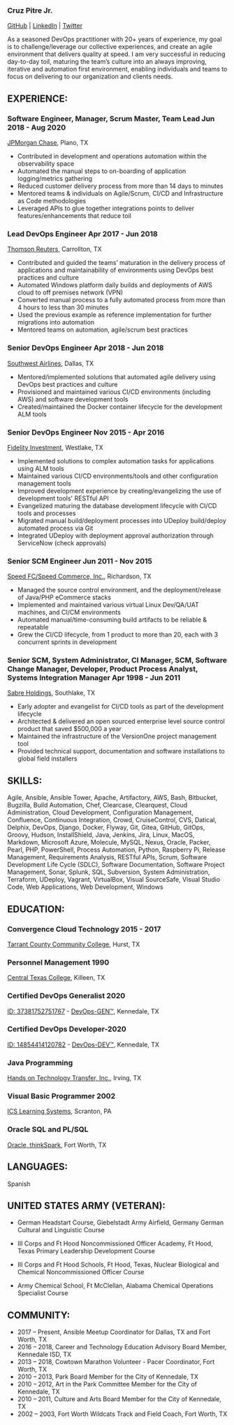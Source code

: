 ### Cruz Pitre Jr.

[GitHub](https://github.com/cpitre) | [LinkedIn](https://www.linkedin.com/in/cpitre2) | [Twitter](https://twitter.com/cpitre)

As a seasoned DevOps practitioner with 20+ years of experience, my goal is to challenge/leverage our collective experiences, and create an agile environment that delivers quality at speed.  I am very successful in reducing day-to-day toil, maturing the team’s culture into an always improving, iterative and automation first environment, enabling individuals and teams to focus on delivering to our organization and clients needs.

## EXPERIENCE:

### <span>Software Engineer, Manager, Scrum Master, Team Lead</span> <span>Jun 2018 - Aug 2020</span>

[JPMorgan Chase](https://www.linkedin.com/company/jpmorganchase/), Plano, TX

* Contributed in development and operations automation within the observability space
* Automated the manual steps to on-boarding of application logging/metrics gathering
* Reduced customer delivery process from more than 14 days to minutes
* Mentored teams & individuals on Agile/Scrum, CI/CD and Infrastructure as Code methodologies
* Leveraged APIs to glue together integrations points to deliver features/enhancements that reduce toil

### <span>Lead DevOps Engineer</span> <span>Apr 2017 - Jun 2018</span>

[Thomson Reuters](https://www.linkedin.com/company/thomson-reuters/), Carrollton, TX

* Contributed and guided the teams’ maturation in the delivery process of applications and maintainability of environments using DevOps best practices and culture
* Automated Windows platform daily builds and deployments of AWS cloud to off premises network (VPN)
* Converted manual process to a fully automated process from more than 4 hours to less than 30 minutes
* Used the previous example as reference implementation for further migrations into automation
* Mentored teams on automation, agile/scrum best practices

### <span>Senior DevOps Engineer</span> <span>Apr 2018 - Jun 2018</span>

[Southwest Airlines](https://www.linkedin.com/company/southwest-airlines/), Dallas, TX

* Mentored/implemented solutions that automated agile delivery using DevOps best practices and culture
* Provisioned and maintained various CI/CD environments (including AWS) and software development tools
* Created/maintained the Docker container lifecycle for the development ALM tools

### <span>Senior DevOps Engineer</span> <span>Nov 2015 - Apr 2016</span>

[Fidelity Investment](https://www.linkedin.com/company/fidelity-investments/), Westlake, TX

* Implemented solutions to complex automation tasks for applications using ALM tools
* Maintained various CI/CD environments/tools and other configuration management tools
* Improved development experience by creating/evangelizing the use of development tools' RESTful API 
* Evangelized maturing the database development lifecycle with CI/CD tools and processes
* Migrated manual build/deployment processes into UDeploy build/deploy automated process via Git 
* Integrated UDeploy with deployment approval authorization through ServiceNow (check approvals)

### <span>Senior SCM Engineer</span> <span>Jun 2011 - Nov 2015</span>

[Speed FC/Speed Commerce, Inc.](https://www.linkedin.com/company/speed-commerce/), Richardson, TX

* Managed the source control environment, and the deployment/release of Java/PHP eCommerce stacks
* Implemented and maintained various virtual Linux Dev/QA/UAT machines, and CI/CM environments
* Automated manual/time-consuming build artifacts to be reliable & repeatable
* Grew the CI/CD lifecycle, from 1 product to more than 20, each with 3 concurrent sprints in development

### <span>Senior SCM, System Administrator, CI Manager, SCM, Software Change Manager, Developer, Product Process Analyst, Systems Integration Manager</span> <span>Apr 1998 - Jun 2011</span>

[Sabre Holdings](https://www.linkedin.com/company/sabre-corporation/), Southlake, TX

* Early adopter and evangelist for CI/CD tools as part of the development lifecycle
* Architected & delivered an open sourced enterprise level source control product that saved $500,000 a year
* Maintained the infrastructure of the VersionOne project management tool
* Provided technical support, documentation and software installations to global field installers

## SKILLS:

Agile, Ansible, Ansible Tower, Apache, Artifactory, AWS, Bash, Bitbucket, Bugzilla, Build Automation, Chef, Clearcase, Clearquest, Cloud Administration, Cloud Development, Configuration Management, Confluence, Continuous Integration, Crowd, CruiseControl, CVS, Datical, Delphix, DevOps, Django, Docker, Flyway, Git, Gitea, GitHub, GitOps, Groovy, Hudson, InstallShield, Java, Jenkins, Jira, Linux, MacOS, Markdown, Microsoft Azure, Molecule, MySQL, Nexus, Oracle, Packer, Pearl, PHP, PowerShell, Process Automation, Python, Raspberry Pi, Release Management, Requirements Analysis, RESTful APIs, Scrum, Software Development Life Cycle (SDLC), Software Documentation, Software Project Management, Sonar, Splunk, SQL, Subversion, System Administration, Terraform, UDeploy, Vagrant, VirtualBox, Visual SourceSafe, Visual Studio Code, Web Applications, Web Development, Windows 

## EDUCATION:

### <span>Convergence Cloud Technology</span> <span>2015 - 2017</span> 
<span>[Tarrant County Community College](https://www.tccd.edu/), Hurst, TX</span>

### <span>Personnel Management</span> <span>1990</span> 
<span>[Central Texas College](https://www.ctcd.edu/), Killeen, TX</span>

### <span>Certified DevOps Generalist</span> <span>2020</span> 
<span>[ID: 37381752751767](http://www.devops-certification.org/International_DevOps_Certification_Academy_Certificate_Validation_Tool.php?AUTHORIZED_CERTIFICATE_ID=37381752751767)</span> - 
<span>[DevOps-GEN™](http://www.devops-certification.org), Kennedale, TX</span>

### <span>Certified DevOps Developer</span>-<span>2020</span> 
<span>[ID: 14854414120782](http://www.devops-certification.org/International_DevOps_Certification_Academy_Certificate_Validation_Tool.php?AUTHORIZED_CERTIFICATE_ID=14854414120782)</span> - 
<span>[DevOps-DEV™](http://www.devops-certification.org), Kennedale, TX</span>

### <span>Java Programming</span> <span></span>
[Hands on Technology Transfer, Inc.](https://www.traininghott.com/), Irving, TX

### <span>Visual Basic Programmer</span> <span>2002</span>
[ICS Learning Systems](http://wwww.icslearn.com), Scranton, PA

### <span>Oracle SQL and PL/SQL</span> <span></span>
[Oracle, thinkSpark](www.thinkspark.com), Fort Worth, TX

## LANGUAGES:        

Spanish

## UNITED STATES ARMY (VETERAN):

* <span>German Headstart Course, Giebelstadt Army Airfield, Germany</span> <span>German Cultural and Linguistic Course</span>

* <span>III Corps and Ft Hood Noncommissioned Officer Academy, Ft Hood, Texas</span> <span>Primary Leadership Development Course</span>

* <span>III Corps and Ft Hood Schools, Ft Hood, Texas, Nuclear</span> <span>Biological and Chemical Noncommissioned Officer Course</span>

* <span>Army Chemical School, Ft McClellan, Alabama</span> <span>Chemical Operations Specialist Course</span>

## COMMUNITY:

* 2017 – Present, Ansible Meetup Coordinator for Dallas, TX and Fort Worth, TX
* 2016 – 2018, Career and Technology Education Advisory Board Member, Kennedale ISD, TX
* 2013 – 2018, Cowtown Marathon Volunteer - Pacer Coordinator, Fort Worth, TX
* 2010 – 2013, Park Board Member for the City of Kennedale, TX
* 2010 – 2012, Art in the Park Committee Member for the City of Kennedale, TX
* 2010 – 2011, Culture and Arts Board Member for the City of Kennedale, TX
* 2002 – 2003, Fort Worth Wildcats Track and Field Coach, Fort Worth, TX
